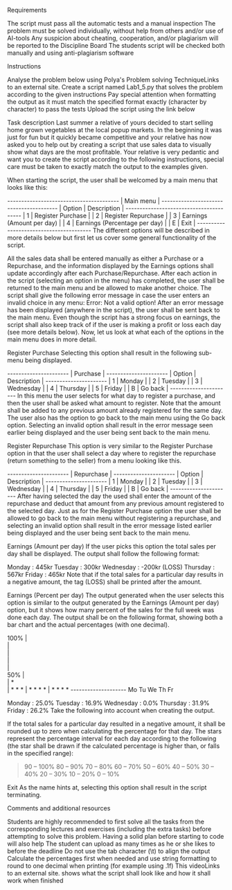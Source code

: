 Requirements

The script must pass all the automatic tests and a manual inspection
The problem must be solved individually, without help from others and/or use of AI-tools
Any suspicion about cheating, cooperation, and/or plagiarism will be reported to the Discipline Board
The students script will be checked both manually and using anti-plagiarism software
 

Instructions

Analyse the problem below using Polya's Problem solving TechniqueLinks to an external site.
Create a script named Lab1_5.py that solves the problem according to the given instructions
Pay special attention when formatting the output as it must match the specified format exactly (character by character) to pass the tests 
Upload the script using the link below
 

Task description
Last summer a relative of yours decided to start selling home grown vegetables at the local popup markets. In the beginning it was just for fun but it quickly became competitive and your relative has now asked you to help out by creating a script that use sales data to visually show what days are the most profitable. Your relative is very pedantic and want you to create the script according to the following instructions, special care must be taken to exactly match the output to the examples given.

When starting the script, the user shall be welcomed by a main menu that looks like this:

*----------------------------------------*
|               Main menu                |
*----------------------------------------*
| Option |          Description          |
*----------------------------------------*
|   1    | Register Purchase             |
|   2    | Register Repurchase           |
|   3    | Earnings (Amount per day)     |
|   4    | Earnings (Percentage per day) |
|   E    | Exit                          |
*----------------------------------------*
The different options will be described in more details below but first let us cover some general functionality of the script.

All the sales data shall be entered manually as either a Purchase or a Repurchase, and the information displayed by the Earnings options shall update accordingly after each Purchase/Repurchase.
After each action in the script (selecting an option in the menu) has completed, the user shall be returned to the main menu and be allowed to make another choice.
The script shall give the following error message in case the user enters an invalid choice in any menu:
Error: Not a valid option!
After an error message has been displayed (anywhere in the script), the user shall be sent back to the main menu.
Even though the script has a strong focus on earnings, the script shall also keep track of if the user is making a profit or loss each day (see more details below).
Now, let us look at what each of the options in the main menu does in more detail.

 

Register Purchase
Selecting this option shall result in the following sub-menu being displayed.

*----------------------*
|       Purchase       |
*----------------------*
| Option | Description |
*----------------------*
|   1    |  Monday     |
|   2    |  Tuesday    |
|   3    |  Wednesday  |
|   4    |  Thursday   |
|   5    |  Friday     |
|   B    |  Go back    |
*----------------------*
In this menu the user selects for what day to register a purchase, and then the user shall be asked what amount to register. Note that the amount shall be added to any previous amount already registered for the same day. The user also has the option to go back to the main menu using the Go back option. Selecting an invalid option shall result in the error message seen earlier being displayed and the user being sent back to the main menu.

 

Register Repurchase
This option is very similar to the Register Purchase option in that the user shall select a day where to register the repurchase (return something to the seller) from a menu looking like this.

*----------------------*
|      Repurchase      |
*----------------------*
| Option | Description |
*----------------------*
|   1    |  Monday     |
|   2    |  Tuesday    |
|   3    |  Wednesday  |
|   4    |  Thursday   |
|   5    |  Friday     |
|   B    |  Go back    |
*----------------------*
After having selected the day the used shall enter the amount of the repurchase and deduct that amount from any previous amount registered to the selected day. Just as for the Register Purchase option the user shall be allowed to go back to the main menu without registering a repurchase, and selecting an invalid option shall result in the error message listed earlier being displayed and the user being sent back to the main menu.

 

Earnings (Amount per day)
If the user picks this option the total sales per day shall be displayed. The output shall follow the following format:

Monday    :        445kr
Tuesday   :        300kr
Wednesday :       -200kr (LOSS)
Thursday  :        567kr
Friday    :        465kr
Note that if the total sales for a particular day results in a negative amount, the tag (LOSS) shall be printed after the amount.

 

Earnings (Percent per day)
The output generated when the user selects this option is similar to the output generated by the Earnings (Amount per day) option, but it shows how many percent of the sales for the full week was done each day. The output shall be on the following format, showing both a bar chart and the actual percentages (with one decimal).

100% |                    
     |                    
     |                    
     |                    
     |                    
 50% |                    
     |              *     
     |  *           *   * 
     |  *   *       *   * 
     |  *   *       *   * 
      --------------------
       Mo  Tu  We  Th  Fr

Monday    :       25.0%
Tuesday   :       16.9%
Wednesday :        0.0%
Thursday  :       31.9%
Friday    :       26.2%
Take the following into account when creating the output.

If the total sales for a particular day resulted in a negative amount, it shall be rounded up to zero when calculating the percentage for that day.
The stars represent the percentage interval for each day according to the following (the star shall be drawn if the calculated percentage is higher than, or falls in the specified range):
>90 – 100%
>80 –  90%
>70 –  80%
>60 –  70%
>50 –  60%
>40 –  50%
>30 –  40%
>20 –  30%
>10 –  20%
>  0 –  10% 
 

Exit
As the name hints at, selecting this option shall result in the script terminating.

 

Comments and additional resources   

Students are highly recommended to first solve all the tasks from the corresponding lectures and exercises (including the extra tasks) before attempting to solve this problem. Having a solid plan before starting to code will also help
The student can upload as many times as he or she likes to before the deadline
Do not use the tab character (\t) to align the output
Calculate the percentages first when needed and use string formatting to round to one decimal when printing (for example using .1f)
This videoLinks to an external site. shows what the script shall look like and how it shall work when finished
